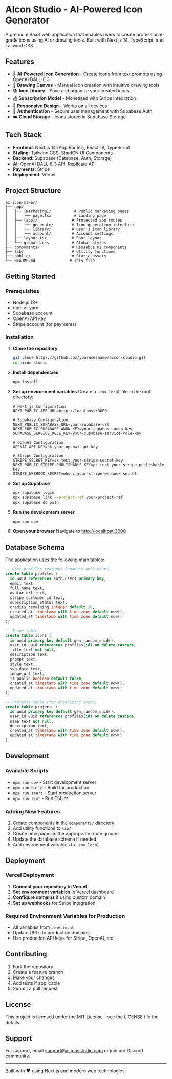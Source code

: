 # AIcon Studio - AI-Powered Icon Generator

A premium SaaS web application that enables users to create professional-grade icons using AI or drawing tools. Built with Next.js 14, TypeScript, and Tailwind CSS.

## Features

- 🤖 **AI-Powered Icon Generation** - Create icons from text prompts using OpenAI DALL-E 3
- 🎨 **Drawing Canvas** - Manual icon creation with intuitive drawing tools
- 📚 **Icon Library** - Save and organize your created icons
- 💰 **Subscription Model** - Monetized with Stripe integration
- 📱 **Responsive Design** - Works on all devices
- 🔐 **Authentication** - Secure user management with Supabase Auth
- ☁️ **Cloud Storage** - Icons stored in Supabase Storage

## Tech Stack

- **Frontend**: Next.js 14 (App Router), React 18, TypeScript
- **Styling**: Tailwind CSS, ShadCN UI Components
- **Backend**: Supabase (Database, Auth, Storage)
- **AI**: OpenAI DALL-E 3 API, Replicate API
- **Payments**: Stripe
- **Deployment**: Vercel

## Project Structure

```
ai-icon-maker/
├── app/
│   ├── (marketing)/          # Public marketing pages
│   │   └── page.tsx          # Landing page
│   ├── (app)/               # Protected app routes
│   │   ├── generate/        # Icon generation interface
│   │   ├── library/         # User's icon library
│   │   └── account/         # Account settings
│   ├── layout.tsx           # Root layout
│   └── globals.css          # Global styles
├── components/              # Reusable UI components
├── lib/                     # Utility functions
├── public/                  # Static assets
└── README.md               # This file
```

## Getting Started

### Prerequisites

- Node.js 18+ 
- npm or yarn
- Supabase account
- OpenAI API key
- Stripe account (for payments)

### Installation

1. **Clone the repository**
   ```bash
   git clone https://github.com/yourusername/aicon-studio.git
   cd aicon-studio
   ```

2. **Install dependencies**
   ```bash
   npm install
   ```

3. **Set up environment variables**
   Create a `.env.local` file in the root directory:
   ```env
   # Next.js Configuration
   NEXT_PUBLIC_APP_URL=http://localhost:3000

   # Supabase Configuration
   NEXT_PUBLIC_SUPABASE_URL=your-supabase-url
   NEXT_PUBLIC_SUPABASE_ANON_KEY=your-supabase-anon-key
   SUPABASE_SERVICE_ROLE_KEY=your-supabase-service-role-key

   # OpenAI Configuration
   OPENAI_API_KEY=sk-your-openai-api-key

   # Stripe Configuration
   STRIPE_SECRET_KEY=sk_test_your-stripe-secret-key
   NEXT_PUBLIC_STRIPE_PUBLISHABLE_KEY=pk_test_your-stripe-publishable-key
   STRIPE_WEBHOOK_SECRET=whsec_your-stripe-webhook-secret
   ```

4. **Set up Supabase**
   ```bash
   npx supabase login
   npx supabase link --project-ref your-project-ref
   npx supabase db push
   ```

5. **Run the development server**
   ```bash
   npm run dev
   ```

6. **Open your browser**
   Navigate to [http://localhost:3000](http://localhost:3000)

## Database Schema

The application uses the following main tables:

```sql
-- User profiles (extends Supabase auth.users)
create table profiles (
  id uuid references auth.users primary key,
  email text,
  full_name text,
  avatar_url text,
  stripe_customer_id text,
  subscription_status text,
  credits_remaining integer default 10,
  created_at timestamp with time zone default now(),
  updated_at timestamp with time zone default now()
);

-- Icons table
create table icons (
  id uuid primary key default gen_random_uuid(),
  user_id uuid references profiles(id) on delete cascade,
  title text not null,
  description text,
  prompt text,
  style text,
  svg_data text,
  image_url text,
  is_public boolean default false,
  created_at timestamp with time zone default now(),
  updated_at timestamp with time zone default now()
);

-- Projects table (for organizing icons)
create table projects (
  id uuid primary key default gen_random_uuid(),
  user_id uuid references profiles(id) on delete cascade,
  name text not null,
  description text,
  created_at timestamp with time zone default now(),
  updated_at timestamp with time zone default now()
);
```

## Development

### Available Scripts

- `npm run dev` - Start development server
- `npm run build` - Build for production
- `npm run start` - Start production server
- `npm run lint` - Run ESLint

### Adding New Features

1. Create components in the `components/` directory
2. Add utility functions to `lib/`
3. Create new pages in the appropriate route groups
4. Update the database schema if needed
5. Add environment variables to `.env.local`

## Deployment

### Vercel Deployment

1. **Connect your repository to Vercel**
2. **Set environment variables** in Vercel dashboard
3. **Configure domains** if using custom domain
4. **Set up webhooks** for Stripe integration

### Required Environment Variables for Production

- All variables from `.env.local`
- Update URLs to production domains
- Use production API keys for Stripe, OpenAI, etc.

## Contributing

1. Fork the repository
2. Create a feature branch
3. Make your changes
4. Add tests if applicable
5. Submit a pull request

## License

This project is licensed under the MIT License - see the LICENSE file for details.

## Support

For support, email support@aiconsstudio.com or join our Discord community.

---

Built with ❤️ using Next.js and modern web technologies. 